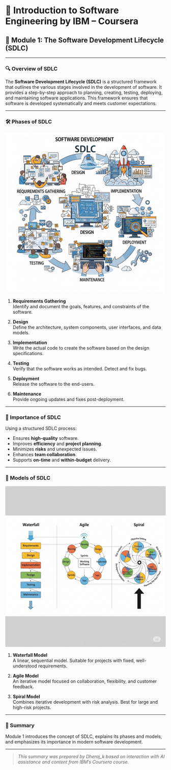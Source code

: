 # 📘 Introduction to Software Engineering by IBM – Coursera  
## 🧩 Module 1: The Software Development Lifecycle (SDLC)

---

### 🔍 Overview of SDLC

The **Software Development Lifecycle (SDLC)** is a structured framework that outlines the various stages involved in the development of software. It provides a step-by-step approach to planning, creating, testing, deploying, and maintaining software applications. This framework ensures that software is developed systematically and meets customer expectations.

---

### 🛠️ Phases of SDLC

![Phases of SDLC](./images/Phases_Of_SDLC.png)

1. **Requirements Gathering**  
   Identify and document the goals, features, and constraints of the software.

2. **Design**  
   Define the architecture, system components, user interfaces, and data models.

3. **Implementation**  
   Write the actual code to create the software based on the design specifications.

4. **Testing**  
   Verify that the software works as intended. Detect and fix bugs.

5. **Deployment**  
   Release the software to the end-users.

6. **Maintenance**  
   Provide ongoing updates and fixes post-deployment.

---

### 🎯 Importance of SDLC

Using a structured SDLC process:

- Ensures **high-quality** software.
- Improves **efficiency** and **project planning**.
- Minimizes **risks** and unexpected issues.
- Enhances **team collaboration**.
- Supports **on-time** and **within-budget** delivery.

---

### 🔄 Models of SDLC

![SDLC Models](./images/Models_Of_SDLC.png)

1. **Waterfall Model**  
   A linear, sequential model. Suitable for projects with fixed, well-understood requirements.

2. **Agile Model**  
   An iterative model focused on collaboration, flexibility, and customer feedback.

3. **Spiral Model**  
   Combines iterative development with risk analysis. Best for large and high-risk projects.

---

### 🧠 Summary

Module 1 introduces the concept of SDLC, explains its phases and models, and emphasizes its importance in modern software development.

---

> _This summary was prepared by Dheraj_k based on interaction with AI assistance and content from IBM’s Coursera course._
